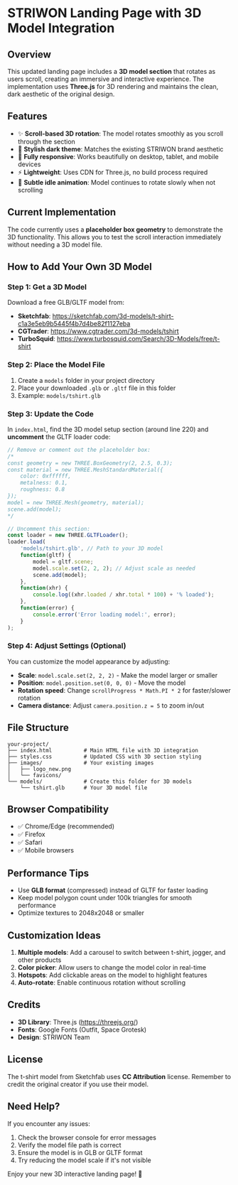 # STRIWON Landing Page with 3D Model Integration

## Overview
This updated landing page includes a **3D model section** that rotates as users scroll, creating an immersive and interactive experience. The implementation uses **Three.js** for 3D rendering and maintains the clean, dark aesthetic of the original design.

## Features
- ✨ **Scroll-based 3D rotation**: The model rotates smoothly as you scroll through the section
- 🎨 **Stylish dark theme**: Matches the existing STRIWON brand aesthetic
- 📱 **Fully responsive**: Works beautifully on desktop, tablet, and mobile devices
- ⚡ **Lightweight**: Uses CDN for Three.js, no build process required
- 🔄 **Subtle idle animation**: Model continues to rotate slowly when not scrolling

## Current Implementation
The code currently uses a **placeholder box geometry** to demonstrate the 3D functionality. This allows you to test the scroll interaction immediately without needing a 3D model file.

## How to Add Your Own 3D Model

### Step 1: Get a 3D Model
Download a free GLB/GLTF model from:
- **Sketchfab**: https://sketchfab.com/3d-models/t-shirt-c1a3e5eb9b5445f4b7d4be82f1127eba
- **CGTrader**: https://www.cgtrader.com/3d-models/tshirt
- **TurboSquid**: https://www.turbosquid.com/Search/3D-Models/free/t-shirt

### Step 2: Place the Model File
1. Create a `models` folder in your project directory
2. Place your downloaded `.glb` or `.gltf` file in this folder
3. Example: `models/tshirt.glb`

### Step 3: Update the Code
In `index.html`, find the 3D model setup section (around line 220) and **uncomment** the GLTF loader code:

```javascript
// Remove or comment out the placeholder box:
/*
const geometry = new THREE.BoxGeometry(2, 2.5, 0.3);
const material = new THREE.MeshStandardMaterial({ 
    color: 0xffffff,
    metalness: 0.1,
    roughness: 0.8
});
model = new THREE.Mesh(geometry, material);
scene.add(model);
*/

// Uncomment this section:
const loader = new THREE.GLTFLoader();
loader.load(
    'models/tshirt.glb', // Path to your 3D model
    function(gltf) {
        model = gltf.scene;
        model.scale.set(2, 2, 2); // Adjust scale as needed
        scene.add(model);
    },
    function(xhr) {
        console.log((xhr.loaded / xhr.total * 100) + '% loaded');
    },
    function(error) {
        console.error('Error loading model:', error);
    }
);
```

### Step 4: Adjust Settings (Optional)
You can customize the model appearance by adjusting:
- **Scale**: `model.scale.set(2, 2, 2)` - Make the model larger or smaller
- **Position**: `model.position.set(0, 0, 0)` - Move the model
- **Rotation speed**: Change `scrollProgress * Math.PI * 2` for faster/slower rotation
- **Camera distance**: Adjust `camera.position.z = 5` to zoom in/out

## File Structure
```
your-project/
├── index.html          # Main HTML file with 3D integration
├── styles.css          # Updated CSS with 3D section styling
├── images/             # Your existing images
│   ├── logo_new.png
│   └── favicons/
└── models/             # Create this folder for 3D models
    └── tshirt.glb      # Your 3D model file
```

## Browser Compatibility
- ✅ Chrome/Edge (recommended)
- ✅ Firefox
- ✅ Safari
- ✅ Mobile browsers

## Performance Tips
- Use **GLB format** (compressed) instead of GLTF for faster loading
- Keep model polygon count under 100k triangles for smooth performance
- Optimize textures to 2048x2048 or smaller

## Customization Ideas
1. **Multiple models**: Add a carousel to switch between t-shirt, jogger, and other products
2. **Color picker**: Allow users to change the model color in real-time
3. **Hotspots**: Add clickable areas on the model to highlight features
4. **Auto-rotate**: Enable continuous rotation without scrolling

## Credits
- **3D Library**: Three.js (https://threejs.org/)
- **Fonts**: Google Fonts (Outfit, Space Grotesk)
- **Design**: STRIWON Team

## License
The t-shirt model from Sketchfab uses **CC Attribution** license. Remember to credit the original creator if you use their model.

## Need Help?
If you encounter any issues:
1. Check the browser console for error messages
2. Verify the model file path is correct
3. Ensure the model is in GLB or GLTF format
4. Try reducing the model scale if it's not visible

Enjoy your new 3D interactive landing page! 🚀
